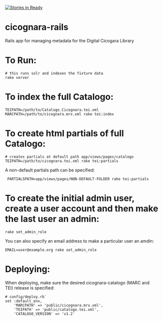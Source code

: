 [![Stories in Ready](https://badge.waffle.io/pulibrary/cicognara-rails.png?label=ready&title=Ready)](https://waffle.io/pulibrary/cicognara-rails)

# cicognara-rails
Rails app for managing metadata for the Digital Cicogara Library

# To Run:
```
# this runs solr and indexes the fixture data
rake server
```

# To index the full Catalogo:
```
TEIPATH=/path/to/Catalogo_Cicognara.tei.xml MARCPATH=/path/to/cicognara.mrx.xml rake tei:index
```

# To create html partials of full Catalogo:
```
# creates partials at default path app/views/pages/catalogo
TEIPATH=/path/to/cicognara.tei.xml rake tei:partials
```
A non-default partials path can be specified:
```
 PARTIALSPATH=app/views/pages/NON-DEFAULT-FOLDER rake tei:partials
```

# To create the initial admin user, create a user account and then make the last user an admin:
```
rake set_admin_role
```
You can also specify an email address to make a particular user an amdin:
```
EMAIL=user@example.org rake set_admin_role
```

# Deploying:
When deploying, make sure the desired cicognara-catalogo (MARC and TEI) release is specified:
```
# config/deploy.rb`
set :default_env,
    'MARCPATH' => 'public/cicognara.mrx.xml',
    'TEIPATH' => 'public/catalogo.tei.xml',
    'CATALOGO_VERSION' => 'v1.2'
```
